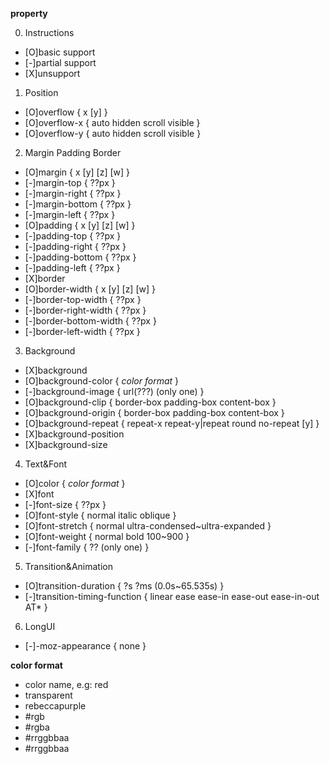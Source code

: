 **property**

  0. Instructions
  - [O]basic support
  - [-]partial support
  - [X]unsupport
  1. Position
  - [O]overflow { x [y] }
  - [O]overflow-x { auto hidden scroll visible }
  - [O]overflow-y { auto hidden scroll visible }
  2. Margin Padding Border
  - [O]margin { x [y] [z] [w] }
  - [-]margin-top { ??px }
  - [-]margin-right { ??px }
  - [-]margin-bottom { ??px }
  - [-]margin-left { ??px }
  - [O]padding { x [y] [z] [w] }
  - [-]padding-top { ??px }
  - [-]padding-right { ??px }
  - [-]padding-bottom { ??px }
  - [-]padding-left { ??px }
  - [X]border
  - [O]border-width { x [y] [z] [w] }
  - [-]border-top-width { ??px }
  - [-]border-right-width { ??px }
  - [-]border-bottom-width { ??px }
  - [-]border-left-width { ??px }
  3. Background
  - [X]background
  - [O]background-color { *color format* }
  - [-]background-image { url(???) (only one) }
  - [O]background-clip { border-box padding-box content-box }
  - [O]background-origin { border-box padding-box content-box }
  - [O]background-repeat { repeat-x repeat-y|repeat round no-repeat [y] }
  - [X]background-position
  - [X]background-size
  4. Text&Font
  - [O]color { *color format* }
  - [X]font
  - [-]font-size { ??px }
  - [O]font-style { normal italic oblique }
  - [O]font-stretch { normal ultra-condensed~ultra-expanded  }
  - [O]font-weight { normal bold 100~900 }
  - [-]font-family { ?? (only one) }
  5. Transition&Animation
  - [O]transition-duration { ?s ?ms (0.0s~65.535s) }
  - [-]transition-timing-function { linear ease ease-in ease-out ease-in-out AT* }
  6. LongUI
  - [-]-moz-appearance { none }

**color format**
  - color name, e.g: red
  - transparent
  - rebeccapurple
  - #rgb
  - #rgba
  - #rrggbbaa
  - #rrggbbaa
  
